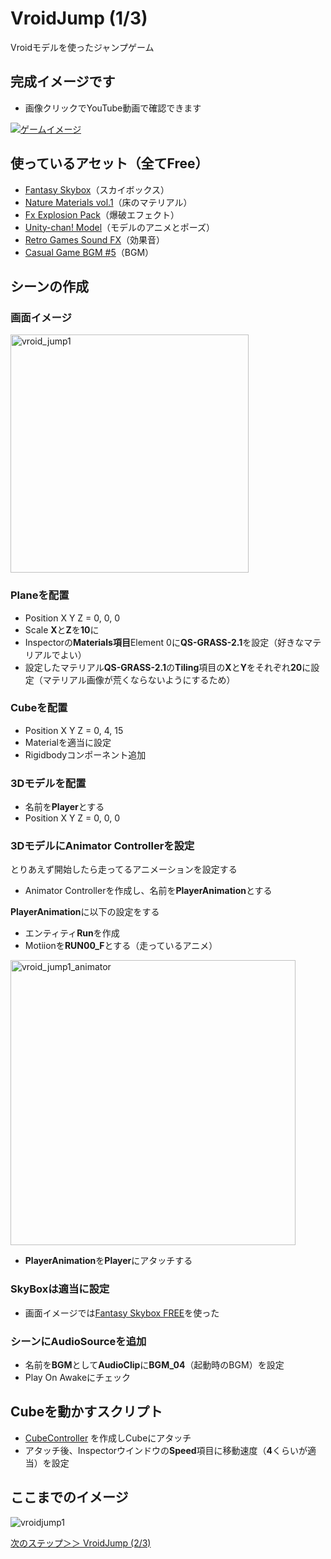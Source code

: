 # VroidJump (1/3)
Vroidモデルを使ったジャンプゲーム

## 完成イメージです
- 画像クリックでYouTube動画で確認できます

[![ゲームイメージ](https://img.youtube.com/vi/KiAOWw25O24/0.jpg)](https://www.youtube.com/watch?v=KiAOWw25O24)

## 使っているアセット（全てFree）
- [Fantasy Skybox](https://assetstore.unity.com/packages/2d/textures-materials/sky/fantasy-skybox-free-18353?locale=ja-JP)（スカイボックス）
- [Nature Materials vol.1](https://assetstore.unity.com/packages/2d/textures-materials/nature/nature-materials-vol-1-21113)（床のマテリアル）
- [Fx Explosion Pack](https://assetstore.unity.com/packages/vfx/particles/fire-explosions/fx-explosion-pack-30102)（爆破エフェクト）
- [Unity-chan! Model](https://assetstore.unity.com/packages/3d/characters/unity-chan-model-18705)（モデルのアニメとポーズ）
- [Retro Games Sound FX](https://assetstore.unity.com/packages/audio/sound-fx/retro-games-sound-fx-27280)（効果音）
- [Casual Game BGM #5](https://assetstore.unity.com/packages/audio/music/casual-game-bgm-5-135943)（BGM）

## シーンの作成
### 画面イメージ
<img width="381" alt="vroid_jump1" src="https://user-images.githubusercontent.com/32384416/140244875-056f7931-959e-42f7-83aa-47d083b26fa8.PNG">

### Planeを配置
- Position X Y Z = 0, 0, 0
- Scale **X**と**Z**を**10**に
- Inspectorの**Materials項目**Element 0に**QS-GRASS-2.1**を設定（好きなマテリアルでよい）
- 設定したマテリアル**QS-GRASS-2.1**の**Tiling**項目の**X**と**Y**をそれぞれ**20**に設定（マテリアル画像が荒くならないようにするため）

### Cubeを配置
- Position X Y Z = 0, 4, 15
- Materialを適当に設定
- Rigidbodyコンポーネント追加

### 3Dモデルを配置
- 名前を**Player**とする
- Position X Y Z = 0, 0, 0

### 3DモデルにAnimator Controllerを設定
とりあえず開始したら走ってるアニメーションを設定する
- Animator Controllerを作成し、名前を**PlayerAnimation**とする

**PlayerAnimation**に以下の設定をする
- エンティティ**Run**を作成
- Motiionを**RUN00_F**とする（走っているアニメ）
<img width="456" alt="vroid_jump1_animator" src="https://user-images.githubusercontent.com/32384416/140253804-52589592-f0e2-407b-adec-aeb49e900776.PNG">

- **PlayerAnimation**を**Player**にアタッチする

### SkyBoxは適当に設定
- 画面イメージでは[Fantasy Skybox FREE](https://assetstore.unity.com/packages/2d/textures-materials/sky/fantasy-skybox-free-18353?locale=ja-JP)を使った
 
### シーンにAudioSourceを追加
- 名前を**BGM**として**AudioClip**に**BGM_04**（起動時のBGM）を設定
- Play On Awakeにチェック

## Cubeを動かすスクリプト
- [CubeController](https://github.com/mrgarita/VroidJump/blob/master/CubeController.cs) を作成しCubeにアタッチ
- アタッチ後、Inspectorウインドウの**Speed**項目に移動速度（**4**くらいが適当）を設定

## ここまでのイメージ
![vroidjump1](https://user-images.githubusercontent.com/32384416/140249994-a59e0be0-590a-4b86-85ac-1327edb7893c.gif)

[次のステップ＞＞ VroidJump (2/3)](https://github.com/mrgarita/VroidJump/tree/player_controller)
